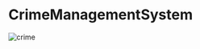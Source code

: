 # CrimeManagementSystem
![crime](https://github.com/Chandana7213/CrimeManagementSystem/assets/131273090/86b97582-c353-440e-a417-4dfe8877eba6)
